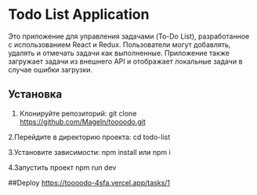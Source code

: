 # Todo List Application

Это приложение для управления задачами (To-Do List), разработанное с использованием React и Redux. Пользователи могут добавлять, удалять и отмечать задачи как выполненные. Приложение также загружает задачи из внешнего API и отображает локальные задачи в случае ошибки загрузки.

## Установка

1. Клонируйте репозиторий:
git clone https://github.com/Mageln/toooodo.git

2.Перейдите в директорию проекта:
cd todo-list

3.Установите зависимости:
npm install или npm i

4.Запустить проект
npm run dev

##Deploy
https://toooodo-4sfa.vercel.app/tasks/1
